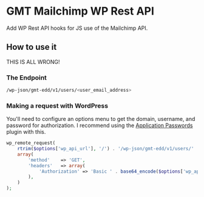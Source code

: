 # GMT Mailchimp WP Rest API
Add WP Rest API hooks for JS use of the Mailchimp API.

## How to use it

THIS IS ALL WRONG!

### The Endpoint

```bash
/wp-json/gmt-edd/v1/users/<user_email_address>
```

### Making a request with WordPress

You'll need to configure an options menu to get the domain, username, and password for authorization. I recommend using the [Application Passwords](https://wordpress.org/plugins/application-passwords/) plugin with this.

```php
wp_remote_request(
	rtrim($options['wp_api_url'], '/') . '/wp-json/gmt-edd/v1/users/' . $email,
	array(
		'method'    => 'GET',
		'headers'   => array(
			'Authorization' => 'Basic ' . base64_encode($options['wp_api_username'] . ':' . $options['wp_api_password']),
		),
	)
);
```
